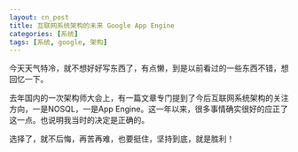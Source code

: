```yaml
---
layout: cn_post
title: 互联网系统架构的未来 Google App Engine
categories: [系统]
tags: [系统, google, 架构]
---
```


今天天气特冷，就不想好好写东西了，有点懒，到是以前看过的一些东西不错，想回忆一下。

去年国内的一次架构师大会上，有一篇文章专门提到了今后互联网系统架构的关注方向，一是NOSQL，一是App Engine。这一年以来，很多事情确实很好的应正了这一点。也说明我当时的决定是正确的。

选择了，就不后悔，再苦再难，也要挺住，坚持到底，就是胜利！


